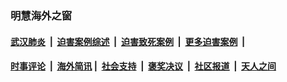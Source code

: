 
### 明慧海外之窗

####  [武汉肺炎](indexes/365.md?t=02091900) &nbsp;|&nbsp;  [迫害案例综述](indexes/328.md?t=02091900) &nbsp;|&nbsp; [迫害致死案例](indexes/277.md?t=02091900)  &nbsp;|&nbsp; [更多迫害案例](indexes/81.md?t=02091900)  &nbsp;|&nbsp; 
####  [时事评论](indexes/19.md?t=02091900) &nbsp;|&nbsp; [海外简讯](indexes/245.md?t=02091900)&nbsp;|&nbsp;  [社会支持](indexes/140.md?t=02091900) &nbsp;|&nbsp; [褒奖决议](indexes/282.md?t=02091900) &nbsp;|&nbsp; [社区报道](indexes/91.md?t=02091900)  &nbsp;|&nbsp; [天人之间](indexes/78.md?t=02091900) 

